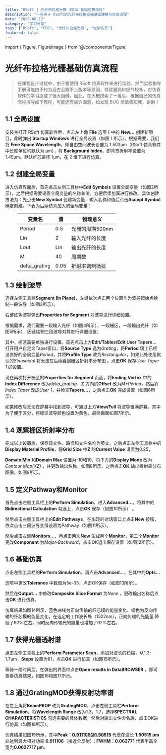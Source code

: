 ```yaml
---
title: "RSoft | 光纤布拉格光栅（FBG）基础仿真流程"
description: "一些关于 RSoft的光纤布拉格光栅基础建模与仿真流程"
date: "2025-08-12"
category: "学习分享"
tags: ["RSoft", "FBG", "光纤布拉格光栅", "光学仿真"]
featured: false
---
```


import { Figure, FigureImage } from '@/components/Figure'


# 光纤布拉格光栅基础仿真流程

> 在课程设计过程中，由于要使用 RSoft 仿真软件来进行实验，然而实验指导手册可能由于较为远古且跟不上版本等原因，导致漏洞和细节较多，对仿真软件的学习造成了很大阻碍，因此，在大概摸索了一番后，根据自己的仿真流程撰写如下教程，可能还有些许漏洞，如发现 BUG 烦请告知我，谢谢！


## 1.1 全局设置

安装并打开 RSoft 仿真软件后，点击左上角 **File** 选项卡中的 **New…** 创建新项目，此时弹出 **Startup Windows** 进行全局设置（如图 1 所示）。根据需要，我们将 **Free Space Wavelength**，即自由空间波长设置为 1.502μm（RSoft 仿真软件中长度单位均默认为 μm），将 **Background Index**，即背景折射率设置为 1.45μm。默认纤芯直径 1μm，在 2 维下进行仿真。

<Figure postCaption="图 1 全局设置界面">
  <FigureImage src="https://raw.githubusercontent.com/YuYigy/my-blog-images/main/img/RSoft1.png" alt="图 1 全局设置界面" />
</Figure>

## 1.2 创建全局变量

 
进入仿真界面后，首先点击左侧工具栏中**Edit Symbols** 设置全局变量（如图2所示），之后根据需要设置全局变量的名称和值，方便后续仿真进行修改。具体创建方法为：先点击**New Symbol** 创建新变量，输入名称和值后点击**Accept Symbol** 确定创建。下表为后续仿真加入的全局变量：

<Figure preCaption="表 1 全局变量设置">

| **变量名**    | **值** | **物理意义**    |
| ------------- | ------ | --------------- |
| Period        | 0.5    | 光栅的周期500nm |
| Lin           | 2      | 输入光纤的长度  |
| Lout          | Lin    | 输出光纤的长度  |
| M             | 40     | 周期数          |
| delta_grating | 0.05   | 折射率调制微扰  |

</Figure>



<Figure postCaption="图 2 Edit Symbols页面">
  <FigureImage src="https://raw.githubusercontent.com/YuYigy/my-blog-images/main/img/RSoft2.png" alt="图 2 Edit Symbols页面" />
</Figure>

## 1.3 绘制波导

选择左侧工具栏**Segment (In Plane)**，左键依次点击两个位置作为波导起始点绘制一段波导（如图3所示）。

<Figure postCaption="图 3 Segment (In Plane)与绘制波导">
  <FigureImage src="https://raw.githubusercontent.com/YuYigy/my-blog-images/main/img/RSoft3.png" alt="图 3 Segment (In Plane)与绘制波导" />
</Figure>

右键红色波导弹出**Properties for Segment** 对波导进行详细设置。

根据需求，我们需要一段输入光纤（如图4所示），一段栅区，一段输出光纤（如图5所示），因此绘制三段波导对其进行详细设置。

<Figure postCaption="图 4 输入光纤设置">
  <FigureImage src="https://raw.githubusercontent.com/YuYigy/my-blog-images/main/img/RSoft4.png" alt="图 4 输入光纤设置" />
</Figure>

<Figure postCaption="图 5 输出光纤设置">
  <FigureImage src="https://raw.githubusercontent.com/YuYigy/my-blog-images/main/img/RSoft5.png" alt="图 5 输出光纤设置" />
</Figure>

其中，栅区需要单独进行设置。首先点击上方**Edit/Tables/Edit User Tapers…** 打开用户自定义Taper窗口，将**Source Type** 选为*Grating*，将**Period** 填上已经设置好的全局变量*Period*，并将**Profile Type** 改为*Rectangular*，如果此处使用默认的*Sinusoidal* 将无法在后续看到栅区折射率分布图 。点击**OK** 保存*User Taper 1* 的设置。

现在再次打开栅区的**Properties for Segment** 页面，将**Ending Vertex** 中的**Index Difference** 改为*delta_grating*，**Z** 方向的**Offset** 改为*M\*Period*，然后将*Index Taper* 改成*User 1*，并检查**Tapers…**，之后点击**OK** 完成设置（如图6所示）。

如果修改后无法在屏幕中找到波导，可通过上方**View/Full** 将波导置满屏幕。其中为了便于区分，将栅区波导颜色设置为黄色，最终画面如图7所示。

<Figure postCaption="图 6 栅区设置">
  <FigureImage src="https://raw.githubusercontent.com/YuYigy/my-blog-images/main/img/RSoft6.png" alt="图 6 栅区设置" />
</Figure>

<Figure postCaption="图 7 绘制波导图像">
  <FigureImage src="https://raw.githubusercontent.com/YuYigy/my-blog-images/main/img/RSoft7.png" alt="图 7 绘制波导图像" />
</Figure>

## 1.4 观察栅区折射率分布

完成以上设置后，保存该文件，路径和文件名均为英文。之后点击左侧工具栏中的**Display Material Profile**，将**Grid Size** 中**Z** 的**Current Value** 设置为0.25，

**Domain Min** 和**Domain Max** 设置为-10和10，将下方的**Display Mode** 改为*Contour Map(XZ)* ，并更改输出名称，如图8所示。之后点击**OK** 输出折射率分布图像，如图9所示。

<Figure postCaption="图 8 Display Material Profile页面">
  <FigureImage src="https://raw.githubusercontent.com/YuYigy/my-blog-images/main/img/RSoft8.png" alt="图 8 Display Material Profile页面" />
</Figure>

<Figure postCaption="图 9 折射率分布图">
  <FigureImage src="https://raw.githubusercontent.com/YuYigy/my-blog-images/main/img/RSoft9.png" alt="图 9 折射率分布图" />
</Figure>

## 1.5 定义Pathway和Monitor

首先点击左侧工具栏上的**Perform Simulation**，进入**Advanced…**，将其中的**Bidirectional Calculation** 勾选上，点击**OK** 保存（如图10所示） 。

<Figure postCaption="图 10 Bidirectional Calculation选项设置">
  <FigureImage src="https://raw.githubusercontent.com/YuYigy/my-blog-images/main/img/RSoft10.png" alt="图 10 Bidirectional Calculation选项设置" />
</Figure>

然后点击左侧工具栏上的**Edit Pathways**，在出现的对话窗口上点击**New** 按钮，依次点击三段波导变绿设置为Pathway（如图11所示）。

<Figure postCaption="图 11 设置波导为Pathway">
  <FigureImage src="https://raw.githubusercontent.com/YuYigy/my-blog-images/main/img/RSoft11.png" alt="图 11 设置波导为Pathway" />
</Figure>

然后点击左侧**Monitors…**，再点击两次**New** 生成两个**Monitor**，第二个**Monitor** 更改**Component** 为*Major-Backward*，点击OK退出保存设置（如图12所示）。

<Figure postCaption="图 12 Monitor设置">
  <FigureImage src="https://raw.githubusercontent.com/YuYigy/my-blog-images/main/img/RSoft12-1.png" alt="图 12 Monitor设置 1" />
  <FigureImage src="https://raw.githubusercontent.com/YuYigy/my-blog-images/main/img/RSoft12-2.png" alt="图 12 Monitor设置 2" className="mt-2" />
</Figure>

## 1.6 基础仿真

点击左侧工具栏的**Perform Simulation**，再点击**Advanced…**，在其中的**Opts…**

选项中更改**Tolerance** 中数值为5e-05，点击OK保存（如图13所示）。

<Figure postCaption="图 13 Perform Simulation设置">
  <FigureImage src="https://raw.githubusercontent.com/YuYigy/my-blog-images/main/img/RSoft13.png" alt="图 13 Perform Simulation设置" />
</Figure>

然后在**Output…** 中修改**Composite** **Slice Format** 为*None* ，更改输出名称后点击**OK** 进行仿真。

仿真结果如图14所示，蓝色曲线为正向传输的纤芯模的能量变化、绿色为反向传输的纤芯模的能量变化，在选定的工作波长处（1502nm），正向传输的光能量 降低了92%左右，同时反向传输光的能量也增加了92%左右。

<Figure postCaption="图 14 仿真正反传输能量变化">
  <FigureImage src="https://raw.githubusercontent.com/YuYigy/my-blog-images/main/img/RSoft14.png" alt="图 14 仿真正反传输能量变化" />
</Figure>

## 1.7 获得光栅透射谱

点击左侧工具栏上的**Perform Parameter Scan**，添加对波长的扫描，从1.3-1.7μm，**Steps** 设置为81，点击**OK** 进行仿真（如图15所示）。

<Figure postCaption="图 15 Perform Parameter Scan设置">
  <FigureImage src="https://raw.githubusercontent.com/YuYigy/my-blog-images/main/img/RSoft15.png" alt="图 15 Perform Parameter Scan设置" />
</Figure>

等待一段时间后，在弹出的界面中点击**Open results in DataBROWSER** ，即可查看仿真结果，如图16和图17所示。

<Figure postCaption="图 16 打开结果界面">
  <FigureImage src="https://raw.githubusercontent.com/YuYigy/my-blog-images/main/img/RSoft16.png" alt="图 16 打开结果界面" />
</Figure>

<Figure postCaption="图 17 仿真结果-透射谱">
  <FigureImage src="https://raw.githubusercontent.com/YuYigy/my-blog-images/main/img/RSoft17.png" alt="图 17 仿真结果-透射谱" />
</Figure>

## 1.8 通过GratingMOD获得反射功率谱

在左上角将**BeamPROP** 改为**GratingMOD**，点击左侧工具栏**Perform Simulation**，将**Wavelength Range** 改为1.3，1.7，选择**SPECTRAL CHARACTERISTICS** 勾选需要的具体数据，然后对输出文件命名后，点击OK进行仿真（如图18所示）。

<Figure postCaption="图 18 GratingMOD设置">
  <FigureImage src="https://raw.githubusercontent.com/YuYigy/my-blog-images/main/img/RSoft18-1.png" alt="图 18 GratingMOD设置 1" />
  <FigureImage src="https://raw.githubusercontent.com/YuYigy/my-blog-images/main/img/RSoft18-2.png" alt="图 18 GratingMOD设置 2" className="mt-2" />
</Figure>

仿真结果如图19所示，其中**Peak：0.911106@1.50515** 代表在波长 **1.50515 μm** 处达到最大相对功率 **0.911106**（接近全反射）；**FWHM：0.062771** 代表半高全宽为**0.0627717 μm**。

<Figure postCaption="图 19 GratingMOD仿真结果（对照组）">
  <FigureImage src="https://raw.githubusercontent.com/YuYigy/my-blog-images/main/img/RSoft19.png" alt="图 19 GratingMOD仿真结果（对照组）" />
</Figure>

